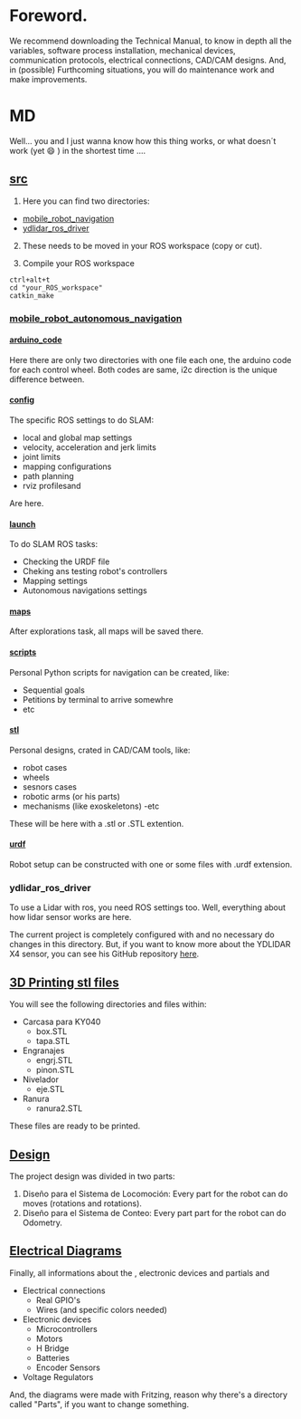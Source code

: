 # Foreword.
We recommend downloading the Technical Manual, to know in depth all the variables, software process installation, mechanical devices, communication protocols, electrical connections, CAD/CAM designs. And, in (possible) Furthcoming situations, you will do maintenance work and make improvements.   

# MD
Well... you and I just wanna know how this thing works, or what doesn´t work (yet :smile: ) in the shortest time .... 

## [src](https://github.com/marcvty98/MD/tree/main/src)
1. Here you can find two directories:
  - [mobile_robot_navigation](https://github.com/marcvty98/MD/tree/main/src/mobile_robot_autonomous_navigation)
  - [ydlidar_ros_driver](https://github.com/marcvty98/MD/tree/main/src/ydlidar_ros_driver)
 
2. These needs to be moved in your ROS workspace (copy or cut). 

3. Compile your ROS workspace
```
ctrl+alt+t
cd "your_ROS_workspace"
catkin_make
```

### [mobile_robot_autonomous_navigation](https://github.com/marcvty98/MD/tree/main/src/mobile_robot_autonomous_navigation)

#### [arduino_code](https://github.com/marcvty98/MD/tree/main/src/mobile_robot_autonomous_navigation/arduino_code)
Here there are only two directories with one file each one, the arduino code for each control wheel. Both codes are same, i2c direction is the unique difference between. 

#### [config](https://github.com/marcvty98/MD/tree/main/src/mobile_robot_autonomous_navigation/config)
The specific ROS settings to do SLAM:
  - local and global map settings
  - velocity, acceleration and jerk limits
  - joint limits
  - mapping configurations
  - path planning
  - rviz profilesand
 
 Are here.

#### [launch](https://github.com/marcvty98/MD/tree/main/src/mobile_robot_autonomous_navigation/launch) 
To do SLAM ROS tasks:
  - Checking the URDF file
  - Cheking ans testing robot's controllers
  - Mapping settings
  - Autonomous navigations settings

#### [maps](https://github.com/marcvty98/MD/tree/main/src/mobile_robot_autonomous_navigation/maps)
After explorations task, all maps will be saved there. 

#### [scripts](https://github.com/marcvty98/MD/tree/main/src/mobile_robot_autonomous_navigation/scripts)
Personal Python scripts for navigation can be created, like:
  - Sequential goals
  - Petitions by terminal to arrive somewhre
  - etc

#### [stl](https://github.com/marcvty98/MD/tree/main/src/mobile_robot_autonomous_navigation/stl)
Personal designs, crated in CAD/CAM tools, like:
  - robot cases
  - wheels
  - sesnors cases
  - robotic arms (or his parts)
  - mechanisms (like exoskeletons)
  -etc

These will be here with a .stl or .STL extention. 

#### [urdf](https://github.com/marcvty98/MD/tree/main/src/mobile_robot_autonomous_navigation/urdf)
Robot setup can be constructed with one or some files with .urdf extension.

### ydlidar_ros_driver
To use a Lidar with ros, you need ROS settings too. Well, everything about how lidar sensor works are here.

The current project is completely configured with and no necessary do changes in this directory. But, if you want to know more about the YDLIDAR X4 sensor, you can see his GitHub repository [here](https://github.com/YDLIDAR/ydlidar_ros).

## [3D Printing stl files](https://github.com/marcvty98/MD/tree/main/3D%20Printing%20stl%20files)
You will see the following directories and files within: 
  - Carcasa para KY040
    - box.STL
    - tapa.STL
  - Engranajes
    - engrj.STL
    - pinon.STL
  - Nivelador
    - eje.STL
  - Ranura
    - ranura2.STL
 
 These files are ready to be printed. 

## [Design](https://github.com/marcvty98/MD/tree/main/Design)
The project design was divided in two parts:
1. Diseño para el Sistema de Locomoción: Every part for the robot can do moves (rotations and rotations).
2. Diseño para el Sistema de Conteo: Every part part for the robot can do Odometry.

## [Electrical Diagrams](https://github.com/marcvty98/MD/tree/main/electrical%20diagrams)
Finally, all informations about the , electronic devices and partials and 
  - Electrical connections
    - Real GPIO's
    - Wires (and specific colors needed)
  - Electronic devices
    - Microcontrollers
    - Motors
    - H Bridge
    - Batteries
    - Encoder Sensors
  - Voltage Regulators
 
 And, the diagrams were made with Fritzing, reason why there's a directory called "Parts", if you want to change something. 
